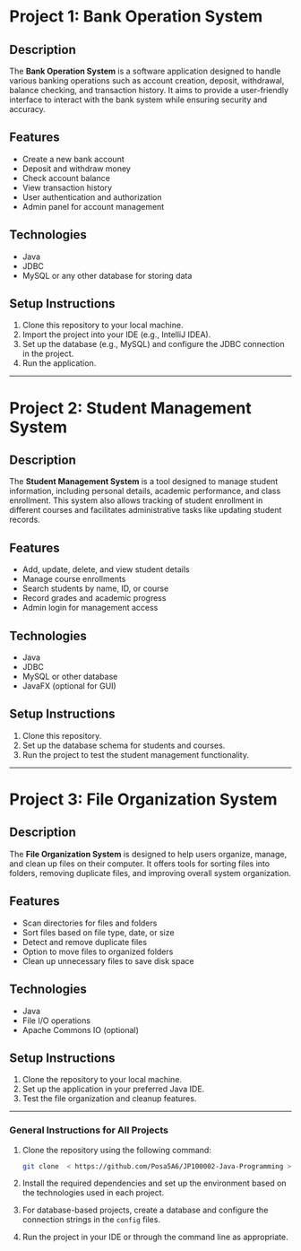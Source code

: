 

# Project 1: Bank Operation System

## Description
The **Bank Operation System** is a software application designed to handle various banking operations such as account creation, deposit, withdrawal, balance checking, and transaction history. It aims to provide a user-friendly interface to interact with the bank system while ensuring security and accuracy.

## Features
- Create a new bank account
- Deposit and withdraw money
- Check account balance
- View transaction history
- User authentication and authorization
- Admin panel for account management

## Technologies
- Java
- JDBC
- MySQL or any other database for storing data

## Setup Instructions
1. Clone this repository to your local machine.
2. Import the project into your IDE (e.g., IntelliJ IDEA).
3. Set up the database (e.g., MySQL) and configure the JDBC connection in the project.
4. Run the application.

---

# Project 2: Student Management System

## Description
The **Student Management System** is a tool designed to manage student information, including personal details, academic performance, and class enrollment. This system also allows tracking of student enrollment in different courses and facilitates administrative tasks like updating student records.

## Features
- Add, update, delete, and view student details
- Manage course enrollments
- Search students by name, ID, or course
- Record grades and academic progress
- Admin login for management access

## Technologies
- Java
- JDBC
- MySQL or other database
- JavaFX (optional for GUI)

## Setup Instructions
1. Clone this repository.
2. Set up the database schema for students and courses.
3. Run the project to test the student management functionality.

---

# Project 3: File Organization System

## Description
The **File Organization System** is designed to help users organize, manage, and clean up files on their computer. It offers tools for sorting files into folders, removing duplicate files, and improving overall system organization.

## Features
- Scan directories for files and folders
- Sort files based on file type, date, or size
- Detect and remove duplicate files
- Option to move files to organized folders
- Clean up unnecessary files to save disk space

## Technologies
- Java
- File I/O operations
- Apache Commons IO (optional)

## Setup Instructions
1. Clone the repository to your local machine.
2. Set up the application in your preferred Java IDE.
3. Test the file organization and cleanup features.

---

### General Instructions for All Projects

1. Clone the repository using the following command:
   ```bash
   git clone  < https://github.com/Posa5A6/JP100002-Java-Programming >
   ```

2. Install the required dependencies and set up the environment based on the technologies used in each project.

3. For database-based projects, create a database and configure the connection strings in the `config` files.

4. Run the project in your IDE or through the command line as appropriate.

